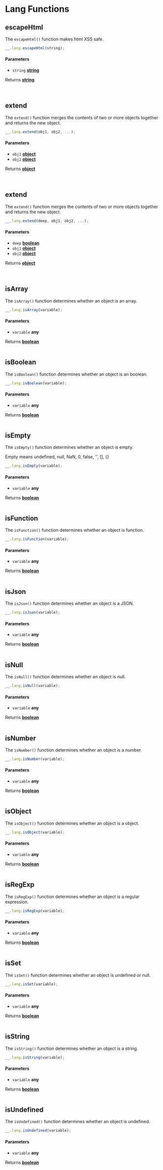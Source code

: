 # Lang Functions

## escapeHtml

The `escapeHtml()` function makes html XSS safe.

```js
__.lang.escapeHtml(string);
```

#### Parameters

*   `string` **[string](https://developer.mozilla.org/docs/Web/JavaScript/Reference/Global_Objects/String)** 

Returns **[string](https://developer.mozilla.org/docs/Web/JavaScript/Reference/Global_Objects/String)**  
<br>
<br>

## extend

The `extend()` function merges the contents of two or more objects together and returns the new object.

```js
__.lang.extend(obj1, obj2, ...);
```

#### Parameters

*   `obj1` **[object](https://developer.mozilla.org/docs/Web/JavaScript/Reference/Global_Objects/Object)** 
*   `obj2` **[object](https://developer.mozilla.org/docs/Web/JavaScript/Reference/Global_Objects/Object)** 

Returns **[object](https://developer.mozilla.org/docs/Web/JavaScript/Reference/Global_Objects/Object)**  
<br>
<br>

## extend

The `extend()` function merges the contents of two or more objects together and returns the new object.

```js
__.lang.extend(deep, obj1, obj2, ...);
```

#### Parameters

*   `deep` **[boolean](https://developer.mozilla.org/docs/Web/JavaScript/Reference/Global_Objects/Boolean)** 
*   `obj1` **[object](https://developer.mozilla.org/docs/Web/JavaScript/Reference/Global_Objects/Object)** 
*   `obj2` **[object](https://developer.mozilla.org/docs/Web/JavaScript/Reference/Global_Objects/Object)** 


Returns **[object](https://developer.mozilla.org/docs/Web/JavaScript/Reference/Global_Objects/Object)**  
<br>
<br>

## isArray

The `isArray()` function determines whether an object is an array.

```js
__.lang.isArray(variable);
```

#### Parameters

*   `variable` **any** 

Returns **[boolean](https://developer.mozilla.org/docs/Web/JavaScript/Reference/Global_Objects/Boolean)** 
<br>
<br>

## isBoolean

The `isBoolean()` function determines whether an object is an boolean.

```js
__.lang.isBoolean(variable);
```

#### Parameters

*   `variable` **any** 

Returns **[boolean](https://developer.mozilla.org/docs/Web/JavaScript/Reference/Global_Objects/Boolean)** 
<br>
<br>

## isEmpty

The `isEmpty()` function determines whether an object is empty.

Empty means undefined, null, NaN, 0, false, '', \[], {}

```js
__.lang.isEmpty(variable);
```
#### Parameters

*   `variable` **any** 

Returns **[boolean](https://developer.mozilla.org/docs/Web/JavaScript/Reference/Global_Objects/Boolean)** 
<br>
<br>

## isFunction

The `isFunction()` function determines whether an object is function.

```js
__.lang.isFunction(variable);
```

#### Parameters

*   `variable` **any** 

Returns **[boolean](https://developer.mozilla.org/docs/Web/JavaScript/Reference/Global_Objects/Boolean)** 
<br>
<br>

## isJson

The `isJson()` function determines whether an object is a JSON.

```js
__.lang.isJson(variable);
```

#### Parameters

*   `variable` **any** 

Returns **[boolean](https://developer.mozilla.org/docs/Web/JavaScript/Reference/Global_Objects/Boolean)** 
<br>
<br>

## isNull

The `isNull()` function determines whether an object is null.

```js
__.lang.isNull(variable);
```

#### Parameters

*   `variable` **any** 

Returns **[boolean](https://developer.mozilla.org/docs/Web/JavaScript/Reference/Global_Objects/Boolean)** 
<br>
<br>

## isNumber

The `isNumber()` function determines whether an object is a number.

```js
__.lang.isNumber(variable);
```

#### Parameters

*   `variable` **any** 

Returns **[boolean](https://developer.mozilla.org/docs/Web/JavaScript/Reference/Global_Objects/Boolean)** 
<br>
<br>

## isObject

The `isObject()` function determines whether an object is a object.

```js
__.lang.isObject(variable);
```

#### Parameters

*   `variable` **any** 

Returns **[boolean](https://developer.mozilla.org/docs/Web/JavaScript/Reference/Global_Objects/Boolean)** 
<br>
<br>

## isRegExp

The `isRegExp()` function determines whether an object is a regular expression.

```js
__.lang.isRegExp(variable);
```

#### Parameters

*   `variable` **any** 

Returns **[boolean](https://developer.mozilla.org/docs/Web/JavaScript/Reference/Global_Objects/Boolean)** 
<br>
<br>

## isSet

The `isSet()` function determines whether an object is undefined or null.

```js
__.lang.isSet(variable);
```

#### Parameters

*   `variable` **any** 

Returns **[boolean](https://developer.mozilla.org/docs/Web/JavaScript/Reference/Global_Objects/Boolean)** 
<br>
<br>

## isString

The `isString()` function determines whether an object is a string.

```js
__.lang.isString(variable);
```

#### Parameters

*   `variable` **any** 

Returns **[boolean](https://developer.mozilla.org/docs/Web/JavaScript/Reference/Global_Objects/Boolean)** 
<br>
<br>

## isUndefined

The `isUndefined()` function determines whether an object is undefined.

```js
__.lang.isUndefined(variable);
```

#### Parameters

*   `variable` **any** 

Returns **[boolean](https://developer.mozilla.org/docs/Web/JavaScript/Reference/Global_Objects/Boolean)** 
